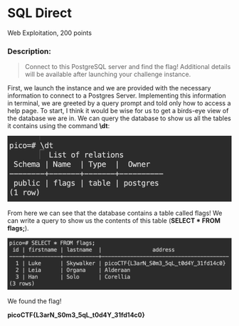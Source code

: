 # SQL Direct
Web Exploitation, 200 points
### Description:
> Connect to this PostgreSQL server and find the flag! Additional details will be available after launching your challenge instance.

First, we launch the instance and we are provided with the necessary information to connect to a Postgres Server. Implementing this information in terminal, we are greeted by a query prompt and told only how to access a help page. To start, I think it would be wise for us to get a birds-eye view of the database we are in. We can query the database to show us all the tables it contains using the command **\dt**:

![schema](https://github.com/RBiebrich/PicoCTF/blob/main/assets/schema.png)

From here we can see that the database contains a table called flags! We can write a query to show us the contents of this table (**SELECT * FROM flags;**).

![table](https://github.com/RBiebrich/PicoCTF/blob/main/assets/table.png)

We found the flag!

**picoCTF{L3arN_S0m3_5qL_t0d4Y_31fd14c0}**

